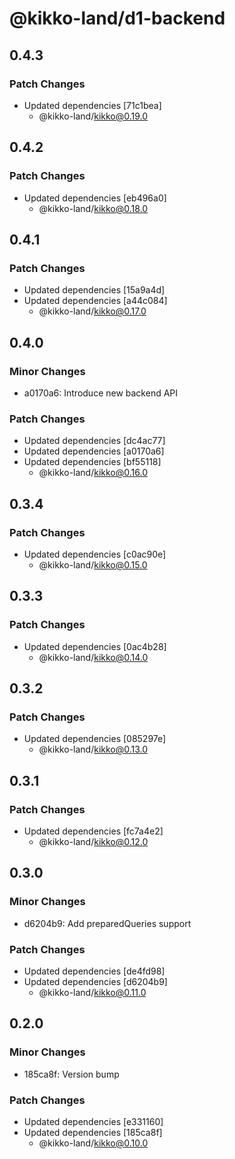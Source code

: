 # @kikko-land/d1-backend

## 0.4.3

### Patch Changes

- Updated dependencies [71c1bea]
  - @kikko-land/kikko@0.19.0

## 0.4.2

### Patch Changes

- Updated dependencies [eb496a0]
  - @kikko-land/kikko@0.18.0

## 0.4.1

### Patch Changes

- Updated dependencies [15a9a4d]
- Updated dependencies [a44c084]
  - @kikko-land/kikko@0.17.0

## 0.4.0

### Minor Changes

- a0170a6: Introduce new backend API

### Patch Changes

- Updated dependencies [dc4ac77]
- Updated dependencies [a0170a6]
- Updated dependencies [bf55118]
  - @kikko-land/kikko@0.16.0

## 0.3.4

### Patch Changes

- Updated dependencies [c0ac90e]
  - @kikko-land/kikko@0.15.0

## 0.3.3

### Patch Changes

- Updated dependencies [0ac4b28]
  - @kikko-land/kikko@0.14.0

## 0.3.2

### Patch Changes

- Updated dependencies [085297e]
  - @kikko-land/kikko@0.13.0

## 0.3.1

### Patch Changes

- Updated dependencies [fc7a4e2]
  - @kikko-land/kikko@0.12.0

## 0.3.0

### Minor Changes

- d6204b9: Add preparedQueries support

### Patch Changes

- Updated dependencies [de4fd98]
- Updated dependencies [d6204b9]
  - @kikko-land/kikko@0.11.0

## 0.2.0

### Minor Changes

- 185ca8f: Version bump

### Patch Changes

- Updated dependencies [e331160]
- Updated dependencies [185ca8f]
  - @kikko-land/kikko@0.10.0
